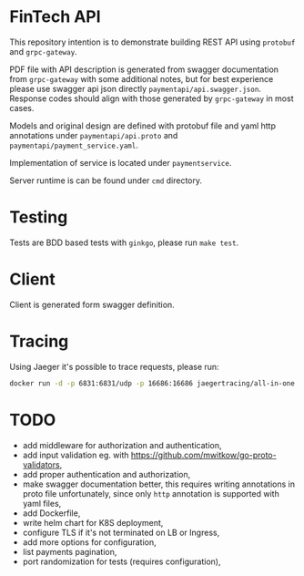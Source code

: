 # FinTech API

This repository intention is to demonstrate building REST API using `protobuf` and `grpc-gateway`.

PDF file with API description is generated from swagger documentation from `grpc-gateway` with some additional notes, but for best experience please use swagger api json directly `paymentapi/api.swagger.json`. Response codes should align with those generated by `grpc-gateway` in most cases.

Models and original design are defined with protobuf file and yaml http annotations under `paymentapi/api.proto` and `paymentapi/payment_service.yaml`.

Implementation of service is located under `paymentservice`.

Server runtime is can be found under `cmd` directory.

# Testing

Tests are BDD based tests with `ginkgo`, please run `make test`.

# Client

Client is generated form swagger definition.

# Tracing

Using Jaeger it's possible to trace requests, please run:

```bash
docker run -d -p 6831:6831/udp -p 16686:16686 jaegertracing/all-in-one:latest
```

# TODO

* add middleware for authorization and authentication,
* add input validation eg. with https://github.com/mwitkow/go-proto-validators,
* add proper authentication and authorization,
* make swagger documentation better, this requires writing annotations in proto file unfortunately, since only `http` annotation is supported with yaml files,
* add Dockerfile,
* write helm chart for K8S deployment,
* configure TLS if it's not terminated on LB or Ingress,
* add more options for configuration,
* list payments pagination,
* port randomization for tests (requires configuration),